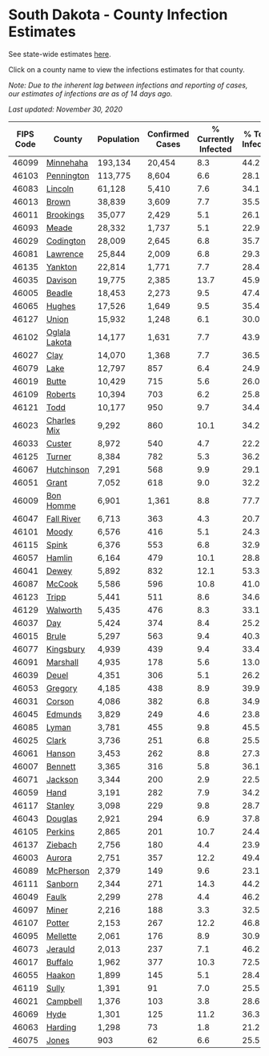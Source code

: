 # South Dakota - County Infection Estimates

See state-wide estimates [here](/infections/us-sd).

Click on a county name to view the infections estimates for that county.

*Note: Due to the inherent lag between infections and reporting of cases, our estimates of infections are as of 14 days ago.*

*Last updated: November 30, 2020*

|   FIPS Code |                         County |   Population |   Confirmed Cases |   % Currently Infected |   % Total Infected |
|-------------|--------------------------------|--------------|-------------------|------------------------|--------------------|
|       46099 |         [Minnehaha](minnehaha) |      193,134 |            20,454 |                    8.3 |               44.2 |
|       46103 |       [Pennington](pennington) |      113,775 |             8,604 |                    6.6 |               28.1 |
|       46083 |             [Lincoln](lincoln) |       61,128 |             5,410 |                    7.6 |               34.1 |
|       46013 |                 [Brown](brown) |       38,839 |             3,609 |                    7.7 |               35.5 |
|       46011 |         [Brookings](brookings) |       35,077 |             2,429 |                    5.1 |               26.1 |
|       46093 |                 [Meade](meade) |       28,332 |             1,737 |                    5.1 |               22.9 |
|       46029 |         [Codington](codington) |       28,009 |             2,645 |                    6.8 |               35.7 |
|       46081 |           [Lawrence](lawrence) |       25,844 |             2,009 |                    6.8 |               29.3 |
|       46135 |             [Yankton](yankton) |       22,814 |             1,771 |                    7.7 |               28.4 |
|       46035 |             [Davison](davison) |       19,775 |             2,385 |                   13.7 |               45.9 |
|       46005 |               [Beadle](beadle) |       18,453 |             2,273 |                    9.5 |               47.4 |
|       46065 |               [Hughes](hughes) |       17,526 |             1,649 |                    9.5 |               35.4 |
|       46127 |                 [Union](union) |       15,932 |             1,248 |                    6.1 |               30.0 |
|       46102 | [Oglala Lakota](oglala-lakota) |       14,177 |             1,631 |                    7.7 |               43.9 |
|       46027 |                   [Clay](clay) |       14,070 |             1,368 |                    7.7 |               36.5 |
|       46079 |                   [Lake](lake) |       12,797 |               857 |                    6.4 |               24.9 |
|       46019 |                 [Butte](butte) |       10,429 |               715 |                    5.6 |               26.0 |
|       46109 |             [Roberts](roberts) |       10,394 |               703 |                    6.2 |               25.8 |
|       46121 |                   [Todd](todd) |       10,177 |               950 |                    9.7 |               34.4 |
|       46023 |     [Charles Mix](charles-mix) |        9,292 |               860 |                   10.1 |               34.2 |
|       46033 |               [Custer](custer) |        8,972 |               540 |                    4.7 |               22.2 |
|       46125 |               [Turner](turner) |        8,384 |               782 |                    5.3 |               36.2 |
|       46067 |       [Hutchinson](hutchinson) |        7,291 |               568 |                    9.9 |               29.1 |
|       46051 |                 [Grant](grant) |        7,052 |               618 |                    9.0 |               32.2 |
|       46009 |         [Bon Homme](bon-homme) |        6,901 |             1,361 |                    8.8 |               77.7 |
|       46047 |       [Fall River](fall-river) |        6,713 |               363 |                    4.3 |               20.7 |
|       46101 |                 [Moody](moody) |        6,576 |               416 |                    5.1 |               24.3 |
|       46115 |                 [Spink](spink) |        6,376 |               553 |                    6.8 |               32.9 |
|       46057 |               [Hamlin](hamlin) |        6,164 |               479 |                   10.1 |               28.8 |
|       46041 |                 [Dewey](dewey) |        5,892 |               832 |                   12.1 |               53.3 |
|       46087 |               [McCook](mccook) |        5,586 |               596 |                   10.8 |               41.0 |
|       46123 |                 [Tripp](tripp) |        5,441 |               511 |                    8.6 |               34.6 |
|       46129 |           [Walworth](walworth) |        5,435 |               476 |                    8.3 |               33.1 |
|       46037 |                     [Day](day) |        5,424 |               374 |                    8.4 |               25.2 |
|       46015 |                 [Brule](brule) |        5,297 |               563 |                    9.4 |               40.3 |
|       46077 |         [Kingsbury](kingsbury) |        4,939 |               439 |                    9.4 |               33.4 |
|       46091 |           [Marshall](marshall) |        4,935 |               178 |                    5.6 |               13.0 |
|       46039 |                 [Deuel](deuel) |        4,351 |               306 |                    5.1 |               26.2 |
|       46053 |             [Gregory](gregory) |        4,185 |               438 |                    8.9 |               39.9 |
|       46031 |               [Corson](corson) |        4,086 |               382 |                    6.8 |               34.9 |
|       46045 |             [Edmunds](edmunds) |        3,829 |               249 |                    4.6 |               23.8 |
|       46085 |                 [Lyman](lyman) |        3,781 |               455 |                    9.8 |               45.5 |
|       46025 |                 [Clark](clark) |        3,736 |               251 |                    6.8 |               25.5 |
|       46061 |               [Hanson](hanson) |        3,453 |               262 |                    8.8 |               27.3 |
|       46007 |             [Bennett](bennett) |        3,365 |               316 |                    5.8 |               36.1 |
|       46071 |             [Jackson](jackson) |        3,344 |               200 |                    2.9 |               22.5 |
|       46059 |                   [Hand](hand) |        3,191 |               282 |                    7.9 |               34.2 |
|       46117 |             [Stanley](stanley) |        3,098 |               229 |                    9.8 |               28.7 |
|       46043 |             [Douglas](douglas) |        2,921 |               294 |                    6.9 |               37.8 |
|       46105 |             [Perkins](perkins) |        2,865 |               201 |                   10.7 |               24.4 |
|       46137 |             [Ziebach](ziebach) |        2,756 |               180 |                    4.4 |               23.9 |
|       46003 |               [Aurora](aurora) |        2,751 |               357 |                   12.2 |               49.4 |
|       46089 |         [McPherson](mcpherson) |        2,379 |               149 |                    9.6 |               23.1 |
|       46111 |             [Sanborn](sanborn) |        2,344 |               271 |                   14.3 |               44.2 |
|       46049 |                 [Faulk](faulk) |        2,299 |               278 |                    4.4 |               46.2 |
|       46097 |                 [Miner](miner) |        2,216 |               188 |                    3.3 |               32.5 |
|       46107 |               [Potter](potter) |        2,153 |               267 |                   12.2 |               46.8 |
|       46095 |           [Mellette](mellette) |        2,061 |               176 |                    8.9 |               30.9 |
|       46073 |             [Jerauld](jerauld) |        2,013 |               237 |                    7.1 |               46.2 |
|       46017 |             [Buffalo](buffalo) |        1,962 |               377 |                   10.3 |               72.5 |
|       46055 |               [Haakon](haakon) |        1,899 |               145 |                    5.1 |               28.4 |
|       46119 |                 [Sully](sully) |        1,391 |                91 |                    7.0 |               25.5 |
|       46021 |           [Campbell](campbell) |        1,376 |               103 |                    3.8 |               28.6 |
|       46069 |                   [Hyde](hyde) |        1,301 |               125 |                   11.2 |               36.3 |
|       46063 |             [Harding](harding) |        1,298 |                73 |                    1.8 |               21.2 |
|       46075 |                 [Jones](jones) |          903 |                62 |                    6.6 |               25.5 |